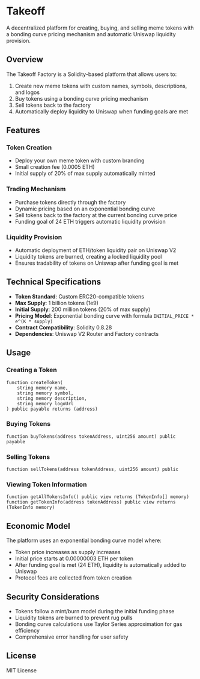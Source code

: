 # Takeoff

A decentralized platform for creating, buying, and selling meme tokens with a bonding curve pricing mechanism and automatic Uniswap liquidity provision.

## Overview

The Takeoff Factory is a Solidity-based platform that allows users to:

1. Create new meme tokens with custom names, symbols, descriptions, and logos
2. Buy tokens using a bonding curve pricing mechanism
3. Sell tokens back to the factory
4. Automatically deploy liquidity to Uniswap when funding goals are met

## Features

### Token Creation
- Deploy your own meme token with custom branding
- Small creation fee (0.0005 ETH)
- Initial supply of 20% of max supply automatically minted

### Trading Mechanism
- Purchase tokens directly through the factory
- Dynamic pricing based on an exponential bonding curve
- Sell tokens back to the factory at the current bonding curve price
- Funding goal of 24 ETH triggers automatic liquidity provision

### Liquidity Provision
- Automatic deployment of ETH/token liquidity pair on Uniswap V2
- Liquidity tokens are burned, creating a locked liquidity pool
- Ensures tradability of tokens on Uniswap after funding goal is met

## Technical Specifications

- **Token Standard**: Custom ERC20-compatible tokens
- **Max Supply**: 1 billion tokens (1e9)
- **Initial Supply**: 200 million tokens (20% of max supply)
- **Pricing Model**: Exponential bonding curve with formula `INITIAL_PRICE * e^(K * supply)`
- **Contract Compatibility**: Solidity 0.8.28
- **Dependencies**: Uniswap V2 Router and Factory contracts

## Usage

### Creating a Token
```solidity
function createToken(
    string memory name, 
    string memory symbol, 
    string memory description, 
    string memory logoUrl
) public payable returns (address)
```

### Buying Tokens
```solidity
function buyTokens(address tokenAddress, uint256 amount) public payable
```

### Selling Tokens
```solidity
function sellTokens(address tokenAddress, uint256 amount) public
```

### Viewing Token Information
```solidity
function getAllTokensInfo() public view returns (TokenInfo[] memory)
function getTokenInfo(address tokenAddress) public view returns (TokenInfo memory)
```

## Economic Model

The platform uses an exponential bonding curve model where:
- Token price increases as supply increases
- Initial price starts at 0.00000003 ETH per token
- After funding goal is met (24 ETH), liquidity is automatically added to Uniswap
- Protocol fees are collected from token creation

## Security Considerations

- Tokens follow a mint/burn model during the initial funding phase
- Liquidity tokens are burned to prevent rug pulls
- Bonding curve calculations use Taylor Series approximation for gas efficiency
- Comprehensive error handling for user safety

## License

MIT License
